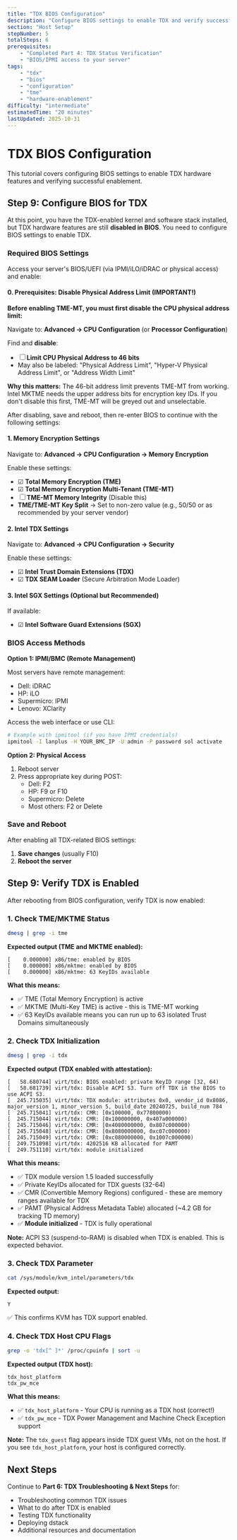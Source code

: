 ```yaml
---
title: "TDX BIOS Configuration"
description: "Configure BIOS settings to enable TDX and verify successful enablement"
section: "Host Setup"
stepNumber: 5
totalSteps: 6
prerequisites:
    - "Completed Part 4: TDX Status Verification"
    - "BIOS/IPMI access to your server"
tags:
    - "tdx"
    - "bios"
    - "configuration"
    - "tme"
    - "hardware-enablement"
difficulty: "intermediate"
estimatedTime: "20 minutes"
lastUpdated: 2025-10-31
---
```


# TDX BIOS Configuration

This tutorial covers configuring BIOS settings to enable TDX hardware features and verifying successful enablement.

## Step 9: Configure BIOS for TDX

At this point, you have the TDX-enabled kernel and software stack installed, but TDX hardware features are still **disabled in BIOS**. You need to configure BIOS settings to enable TDX.

### Required BIOS Settings

Access your server's BIOS/UEFI (via IPMI/iLO/iDRAC or physical access) and enable:

#### 0. Prerequisites: Disable Physical Address Limit (IMPORTANT!)

**Before enabling TME-MT, you must first disable the CPU physical address limit:**

Navigate to: **Advanced → CPU Configuration** (or **Processor Configuration**)

Find and **disable**:

-   ☐ **Limit CPU Physical Address to 46 bits**
-   May also be labeled: "Physical Address Limit", "Hyper-V Physical Address Limit", or "Address Width Limit"

**Why this matters:** The 46-bit address limit prevents TME-MT from working. Intel MKTME needs the upper address bits for encryption key IDs. If you don't disable this first, TME-MT will be greyed out and unselectable.

After disabling, save and reboot, then re-enter BIOS to continue with the following settings:

#### 1. Memory Encryption Settings

Navigate to: **Advanced → CPU Configuration → Memory Encryption**

Enable these settings:

-   ☑ **Total Memory Encryption (TME)**
-   ☑ **Total Memory Encryption Multi-Tenant (TME-MT)**
-   ☐ **TME-MT Memory Integrity** (Disable this)
-   **TME/TME-MT Key Split** → Set to non-zero value (e.g., 50/50 or as recommended by your server vendor)

#### 2. Intel TDX Settings

Navigate to: **Advanced → CPU Configuration → Security**

Enable these settings:

-   ☑ **Intel Trust Domain Extensions (TDX)**
-   ☑ **TDX SEAM Loader** (Secure Arbitration Mode Loader)

#### 3. Intel SGX Settings (Optional but Recommended)

If available:

-   ☑ **Intel Software Guard Extensions (SGX)**

### BIOS Access Methods

**Option 1: IPMI/BMC (Remote Management)**

Most servers have remote management:

-   Dell: iDRAC
-   HP: iLO
-   Supermicro: IPMI
-   Lenovo: XClarity

Access the web interface or use CLI:

```bash
# Example with ipmitool (if you have IPMI credentials)
ipmitool -I lanplus -H YOUR_BMC_IP -U admin -P password sol activate
```

**Option 2: Physical Access**

1. Reboot server
2. Press appropriate key during POST:
    - Dell: F2
    - HP: F9 or F10
    - Supermicro: Delete
    - Most others: F2 or Delete

### Save and Reboot

After enabling all TDX-related BIOS settings:

1. **Save changes** (usually F10)
2. **Reboot the server**

## Step 9: Verify TDX is Enabled

After rebooting from BIOS configuration, verify TDX is now enabled:

### 1. Check TME/MKTME Status

```bash
dmesg | grep -i tme
```

**Expected output (TME and MKTME enabled):**

```
[    0.000000] x86/tme: enabled by BIOS
[    0.000000] x86/mktme: enabled by BIOS
[    0.000000] x86/mktme: 63 KeyIDs available
```

**What this means:**

-   ✅ TME (Total Memory Encryption) is active
-   ✅ MKTME (Multi-Key TME) is active - this is TME-MT working
-   ✅ 63 KeyIDs available means you can run up to 63 isolated Trust Domains simultaneously

### 2. Check TDX Initialization

```bash
dmesg | grep -i tdx
```

**Expected output (TDX enabled with attestation):**

```
[   58.680744] virt/tdx: BIOS enabled: private KeyID range [32, 64)
[   58.681739] virt/tdx: Disable ACPI S3. Turn off TDX in the BIOS to use ACPI S3.
[  245.715035] virt/tdx: TDX module: attributes 0x0, vendor_id 0x8086, major_version 1, minor_version 5, build_date 20240725, build_num 784
[  245.715041] virt/tdx: CMR: [0x100000, 0x77800000)
[  245.715044] virt/tdx: CMR: [0x100000000, 0x407a000000)
[  245.715046] virt/tdx: CMR: [0x4080000000, 0x807c000000)
[  245.715048] virt/tdx: CMR: [0x8080000000, 0xc07c000000)
[  245.715049] virt/tdx: CMR: [0xc080000000, 0x1007c000000)
[  249.751098] virt/tdx: 4202516 KB allocated for PAMT
[  249.751110] virt/tdx: module initialized
```

**What this means:**

-   ✅ TDX module version 1.5 loaded successfully
-   ✅ Private KeyIDs allocated for TDX guests (32-64)
-   ✅ CMR (Convertible Memory Regions) configured - these are memory ranges available for TDX
-   ✅ PAMT (Physical Address Metadata Table) allocated (~4.2 GB for tracking TD memory)
-   ✅ **Module initialized** - TDX is fully operational

**Note:** ACPI S3 (suspend-to-RAM) is disabled when TDX is enabled. This is expected behavior.

### 3. Check TDX Parameter

```bash
cat /sys/module/kvm_intel/parameters/tdx
```

**Expected output:**

```
Y
```

✅ This confirms KVM has TDX support enabled.

### 4. Check TDX Host CPU Flags

```bash
grep -o 'tdx[^ ]*' /proc/cpuinfo | sort -u
```

**Expected output (TDX host):**

```
tdx_host_platform
tdx_pw_mce
```

**What this means:**

-   ✅ `tdx_host_platform` - Your CPU is running as a TDX host (correct!)
-   ✅ `tdx_pw_mce` - TDX Power Management and Machine Check Exception support

**Note:** The `tdx_guest` flag appears inside TDX guest VMs, not on the host. If you see `tdx_host_platform`, your host is configured correctly.

## Next Steps

Continue to **Part 6: TDX Troubleshooting & Next Steps** for:

-   Troubleshooting common TDX issues
-   What to do after TDX is enabled
-   Testing TDX functionality
-   Deploying dstack
-   Additional resources and documentation

